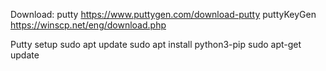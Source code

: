 Download: 
putty https://www.puttygen.com/download-putty
puttyKeyGen https://winscp.net/eng/download.php

Putty setup
sudo apt update
sudo apt install python3-pip
sudo apt-get update
